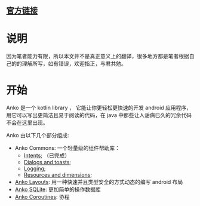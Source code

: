 ## [官方链接](https://github.com/Kotlin/anko/wiki)

说明
==============================
因为笔者能力有限，所以本文并不是真正意义上的翻译，很多地方都是笔者根据自己的的理解所写，如有错误，欢迎指正，与君共勉。

开始
==============================
Anko 是一个 kotlin library ， 它能让你更轻松更快速的开发 android 应用程序，用它可以写出更简洁且易于阅读的代码，在 java 中那些让人诟病已久的冗余代码不会在这里出现。

Anko 由以下几个部分组成:

* Anko Commons: 一个轻量级的组件帮助库：
	* [Intents](https://github.com/jianshijiuyou/LearnAnko/blob/master/wiki/Anko-Commons-%E2%80%93-Intents.md); （已完成）
	* [Dialogs and toasts](https://github.com/jianshijiuyou/LearnAnko/blob/master/wiki/Anko-Commons-–-Dialogs.md);
	* [Logging](https://github.com/jianshijiuyou/LearnAnko/blob/master/wiki/Anko-Commons-–-Logging.md);
	* [Resources and dimensions](https://github.com/jianshijiuyou/LearnAnko/blob/master/wiki/Anko-Commons-–-Misc.md);
* [Anko Layouts](https://github.com/jianshijiuyou/LearnAnko/blob/master/wiki/Anko-Layouts.md): 用一种快速并且类型安全的方式动态的编写 android 布局
* [Anko SQLite](https://github.com/jianshijiuyou/LearnAnko/blob/master/wiki/Anko-SQLite.md): 更加简单的操作数据库
* [Anko Coroutines](https://github.com/jianshijiuyou/LearnAnko/blob/master/wiki/Anko-Coroutines.md): 协程
